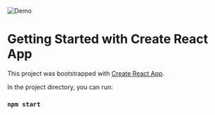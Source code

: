 ![Demo](C:\Users\caioo\Documents\GitHub-Projects\todolist\Example.png)








# Getting Started with Create React App

This project was bootstrapped with [Create React App](https://github.com/facebook/create-react-app).

In the project directory, you can run:

### `npm start`




